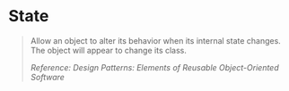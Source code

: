 <br />

# State

> Allow an object to alter its behavior when its internal state changes. The object will appear to change its class.
>
> _Reference: Design Patterns: Elements of Reusable Object-Oriented Software_
